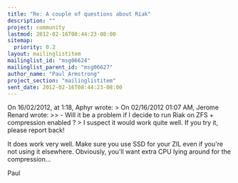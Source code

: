 ```yaml
---
title: "Re: A couple of questions about Riak"
description: ""
project: community
lastmod: 2012-02-16T08:44:23-08:00
sitemap:
  priority: 0.2
layout: mailinglistitem
mailinglist_id: "msg06624"
mailinglist_parent_id: "msg06627"
author_name: "Paul Armstrong"
project_section: "mailinglistitem"
sent_date: 2012-02-16T08:44:23-08:00
---
```



On 16/02/2012, at 1:18, Aphyr  wrote:
&gt; On 02/16/2012 01:07 AM, Jerome Renard wrote:
&gt;&gt; - Will it be a problem if I decide to run Riak on ZFS + compression enabled ?
&gt; I suspect it would work quite well. If you try it, please report back!

It does work very well. Make sure you use SSD for your ZIL even if
you're not using it elsewhere. Obviously, you'll want extra CPU lying
around for the compression...

Paul

